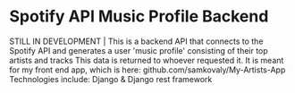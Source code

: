 # Spotify API Music Profile Backend
STILL IN DEVELOPMENT | This is a backend API that connects to the Spotify API and generates a user 'music profile' consisting of their top artists and tracks
This data is returned to whoever requested it. It is meant for my front end app, which is here: github.com/samkovaly/My-Artists-App
Technologies include: Django & Django rest framework
